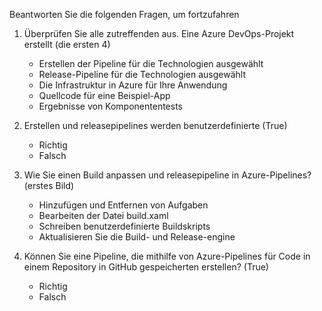 Beantworten Sie die folgenden Fragen, um fortzufahren

1. Überprüfen Sie alle zutreffenden aus. Eine Azure DevOps-Projekt erstellt (die ersten 4)
    - Erstellen der Pipeline für die Technologien ausgewählt
    - Release-Pipeline für die Technologien ausgewählt
    - Die Infrastruktur in Azure für Ihre Anwendung
    - Quellcode für eine Beispiel-App
    - Ergebnisse von Komponententests

2. Erstellen und releasepipelines werden benutzerdefinierte (True)
    - Richtig
    - Falsch

3. Wie Sie einen Build anpassen und releasepipeline in Azure-Pipelines? (erstes Bild)
    - Hinzufügen und Entfernen von Aufgaben
    - Bearbeiten der Datei build.xaml
    - Schreiben benutzerdefinierte Buildskripts
    - Aktualisieren Sie die Build- und Release-engine

4. Können Sie eine Pipeline, die mithilfe von Azure-Pipelines für Code in einem Repository in GitHub gespeicherten erstellen? (True)
    - Richtig
    - Falsch